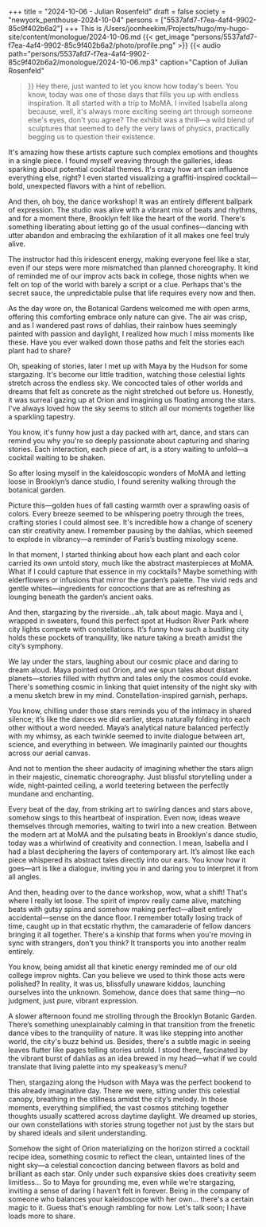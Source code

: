 +++
title = "2024-10-06 - Julian Rosenfeld"
draft = false
society = "newyork_penthouse-2024-10-04"
persons = ["5537afd7-f7ea-4af4-9902-85c9f402b6a2"]
+++
This is /Users/joonheekim/Projects/hugo/my-hugo-site/content/monologue/2024-10-06.md
{{< get_image "persons/5537afd7-f7ea-4af4-9902-85c9f402b6a2/photo/profile.png" >}}
{{< audio
    path="persons/5537afd7-f7ea-4af4-9902-85c9f402b6a2/monologue/2024-10-06.mp3" 
    caption="Caption of Julian Rosenfeld"
>}}
Hey there, just wanted to let you know how today's been.
You know, today was one of those days that fills you up with endless inspiration. It all started with a trip to MoMA. I invited Isabella along because, well, it's always more exciting seeing art through someone else's eyes, don't you agree? The exhibit was a thrill—a wild blend of sculptures that seemed to defy the very laws of physics, practically begging us to question their existence.

It's amazing how these artists capture such complex emotions and thoughts in a single piece. I found myself weaving through the galleries, ideas sparking about potential cocktail themes. It's crazy how art can influence everything else, right? I even started visualizing a graffiti-inspired cocktail—bold, unexpected flavors with a hint of rebellion.

And then, oh boy, the dance workshop! It was an entirely different ballpark of expression. The studio was alive with a vibrant mix of beats and rhythms, and for a moment there, Brooklyn felt like the heart of the world. There's something liberating about letting go of the usual confines—dancing with utter abandon and embracing the exhilaration of it all makes one feel truly alive.

The instructor had this iridescent energy, making everyone feel like a star, even if our steps were more mismatched than planned choreography. It kind of reminded me of our improv acts back in college, those nights when we felt on top of the world with barely a script or a clue. Perhaps that's the secret sauce, the unpredictable pulse that life requires every now and then.

As the day wore on, the Botanical Gardens welcomed me with open arms, offering this comforting embrace only nature can give. The air was crisp, and as I wandered past rows of dahlias, their rainbow hues seemingly painted with passion and daylight, I realized how much I miss moments like these. Have you ever walked down those paths and felt the stories each plant had to share?

Oh, speaking of stories, later I met up with Maya by the Hudson for some stargazing. It's become our little tradition, watching those celestial lights stretch across the endless sky. We concocted tales of other worlds and dreams that felt as concrete as the night stretched out before us. Honestly, it was surreal gazing up at Orion and imagining us floating among the stars. I've always loved how the sky seems to stitch all our moments together like a sparkling tapestry.

You know, it's funny how just a day packed with art, dance, and stars can remind you why you're so deeply passionate about capturing and sharing stories. Each interaction, each piece of art, is a story waiting to unfold—a cocktail waiting to be shaken.

So after losing myself in the kaleidoscopic wonders of MoMA and letting loose in Brooklyn’s dance studio, I found serenity walking through the botanical garden.

Picture this—golden hues of fall casting warmth over a sprawling oasis of colors. Every breeze seemed to be whispering poetry through the trees, crafting stories I could almost see. It's incredible how a change of scenery can stir creativity anew. I remember pausing by the dahlias, which seemed to explode in vibrancy—a reminder of Paris’s bustling mixology scene.

In that moment, I started thinking about how each plant and each color carried its own untold story, much like the abstract masterpieces at MoMA. What if I could capture that essence in my cocktails? Maybe something with elderflowers or infusions that mirror the garden’s palette. The vivid reds and gentle whites—ingredients for concoctions that are as refreshing as lounging beneath the garden’s ancient oaks.

And then, stargazing by the riverside...ah, talk about magic. Maya and I, wrapped in sweaters, found this perfect spot at Hudson River Park where city lights compete with constellations. It’s funny how such a bustling city holds these pockets of tranquility, like nature taking a breath amidst the city’s symphony.

We lay under the stars, laughing about our cosmic place and daring to dream aloud. Maya pointed out Orion, and we spun tales about distant planets—stories filled with rhythm and tales only the cosmos could evoke. There's something cosmic in linking that quiet intensity of the night sky with a menu sketch brew in my mind. Constellation-inspired garnish, perhaps.

You know, chilling under those stars reminds you of the intimacy in shared silence; it’s like the dances we did earlier, steps naturally folding into each other without a word needed. Maya’s analytical nature balanced perfectly with my whimsy, as each twinkle seemed to invite dialogue between art, science, and everything in between. We imaginarily painted our thoughts across our aerial canvas.

And not to mention the sheer audacity of imagining whether the stars align in their majestic, cinematic choreography. Just blissful storytelling under a wide, night-painted ceiling, a world teetering between the perfectly mundane and enchanting.

Every beat of the day, from striking art to swirling dances and stars above, somehow sings to this heartbeat of inspiration. Even now, ideas weave themselves through memories, waiting to twirl into a new creation.
Between the modern art at MoMA and the pulsating beats in Brooklyn's dance studio, today was a whirlwind of creativity and connection. I mean, Isabella and I had a blast deciphering the layers of contemporary art. It’s almost like each piece whispered its abstract tales directly into our ears. You know how it goes—art is like a dialogue, inviting you in and daring you to interpret it from all angles. 

And then, heading over to the dance workshop, wow, what a shift! That's where I really let loose. The spirit of improv really came alive, matching beats with gutsy spins and somehow making perfect—albeit entirely accidental—sense on the dance floor. I remember totally losing track of time, caught up in that ecstatic rhythm, the camaraderie of fellow dancers bringing it all together. There's a kinship that forms when you're moving in sync with strangers, don’t you think? It transports you into another realm entirely.

You know, being amidst all that kinetic energy reminded me of our old college improv nights. Can you believe we used to think those acts were polished? In reality, it was us, blissfully unaware kiddos, launching ourselves into the unknown. Somehow, dance does that same thing—no judgment, just pure, vibrant expression.

A slower afternoon found me strolling through the Brooklyn Botanic Garden. There’s something unexplainably calming in that transition from the frenetic dance vibes to the tranquility of nature. It was like stepping into another world, the city's buzz behind us. Besides, there's a subtle magic in seeing leaves flutter like pages telling stories untold. I stood there, fascinated by the vibrant burst of dahlias as an idea brewed in my head—what if we could translate that living palette into my speakeasy’s menu?

Then, stargazing along the Hudson with Maya was the perfect bookend to this already imaginative day. There we were, sitting under this celestial canopy, breathing in the stillness amidst the city’s melody. In those moments, everything simplified, the vast cosmos stitching together thoughts usually scattered across daytime daylight. We dreamed up stories, our own constellations with stories strung together not just by the stars but by shared ideals and silent understanding. 

Somehow the sight of Orion materializing on the horizon stirred a cocktail recipe idea, something cosmic to reflect the clean, untainted lines of the night sky—a celestial concoction dancing between flavors as bold and brilliant as each star. Only under such expansive skies does creativity seem limitless... So to Maya for grounding me, even while we're stargazing, inviting a sense of daring I haven’t felt in forever. Being in the company of someone who balances your kaleidoscope with her own... there's a certain magic to it.
Guess that's enough rambling for now. Let's talk soon; I have loads more to share.
